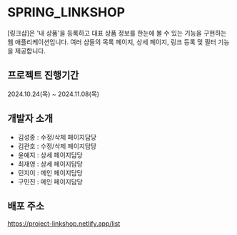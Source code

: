 # SPRING_LINKSHOP

[링크샵]은 '내 상품'을 등록하고 대표 상품 정보를 한눈에 볼 수 있는 기능을 구현하는 웹 애플리케이션입니다. 여러 샵들의 목록 페이지, 상세 페이지, 링크 등록 및 필터 기능을 제공합니다.

## 프로젝트 진행기간

2024.10.24(목) ~ 2024.11.08(목)

## 개발자 소개

- 김성종 : 수정/삭제 페이지담당
- 김관호 : 수정/삭제 페이지담당
- 윤예지 : 상세 페이지담당
- 최재영 : 상세 페이지담당
- 민지이 : 메인 페이지담당
- 구민진 : 메인 페이지담당

## 배포 주소
https://project-linkshop.netlify.app/list
